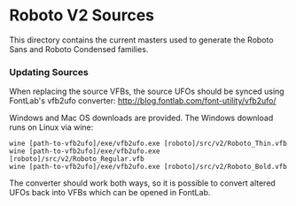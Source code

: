 # Roboto V2 Sources
This directory contains the current masters used to generate the Roboto Sans and
Roboto Condensed families.

### Updating Sources
When replacing the source VFBs, the source UFOs should be synced using FontLab's
vfb2ufo converter: http://blog.fontlab.com/font-utility/vfb2ufo/

Windows and Mac OS downloads are provided. The Windows download runs on Linux
via wine:

```
wine [path-to-vfb2ufo]/exe/vfb2ufo.exe [roboto]/src/v2/Roboto_Thin.vfb
wine [path-to-vfb2ufo]/exe/vfb2ufo.exe [roboto]/src/v2/Roboto_Regular.vfb
wine [path-to-vfb2ufo]/exe/vfb2ufo.exe [roboto]/src/v2/Roboto_Bold.vfb
```

The converter should work both ways, so it is possible to convert altered UFOs
back into VFBs which can be opened in FontLab.
